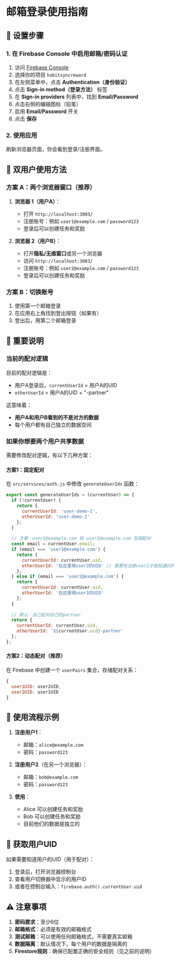 # 邮箱登录使用指南

## 📧 设置步骤

### 1. 在 Firebase Console 中启用邮箱/密码认证

1. 访问 [Firebase Console](https://console.firebase.google.com/)
2. 选择你的项目 `habitsyncreward`
3. 在左侧菜单中，点击 **Authentication（身份验证）**
4. 点击 **Sign-in method（登录方法）** 标签
5. 在 **Sign-in providers** 列表中，找到 **Email/Password**
6. 点击右侧的编辑图标（铅笔）
7. 启用 **Email/Password** 开关
8. 点击 **保存**

### 2. 使用应用

刷新浏览器页面，你会看到登录/注册界面。

## 👥 双用户使用方法

### 方案 A：两个浏览器窗口（推荐）

1. **浏览器 1（用户A）**：
   - 打开 `http://localhost:3003/`
   - 注册账号：例如 `user1@example.com` / `password123`
   - 登录后可以创建任务和奖励

2. **浏览器 2（用户B）**：
   - 打开**隐私/无痕窗口**或另一个浏览器
   - 访问 `http://localhost:3003/`
   - 注册账号：例如 `user2@example.com` / `password123`
   - 登录后可以创建任务和奖励

### 方案 B：切换账号

1. 使用第一个邮箱登录
2. 在应用右上角找到登出按钮（如果有）
3. 登出后，用第二个邮箱登录

## 🔑 重要说明

### 当前的配对逻辑

目前的配对逻辑是：
- 用户A登录后，`currentUserId` = 用户A的UID
- `otherUserId` = 用户A的UID + "-partner"

这意味着：
- **用户A和用户B看到的不是对方的数据**
- 每个用户都有自己独立的数据空间

### 如果你想要两个用户共享数据

需要修改配对逻辑，有以下几种方案：

#### 方案1：固定配对
在 `src/services/auth.js` 中修改 `generateUserIds` 函数：

```javascript
export const generateUserIds = (currentUser) => {
  if (!currentUser) {
    return {
      currentUserId: 'user-demo-1',
      otherUserId: 'user-demo-2'
    };
  }
  
  // 方案：user1@example.com 和 user2@example.com 互相配对
  const email = currentUser.email;
  if (email === 'user1@example.com') {
    return {
      currentUserId: currentUser.uid,
      otherUserId: '在这里填user2的UID' // 需要先注册user2才能知道UID
    };
  } else if (email === 'user2@example.com') {
    return {
      currentUserId: currentUser.uid,
      otherUserId: '在这里填user1的UID'
    };
  }
  
  // 默认：自己配对自己的partner
  return {
    currentUserId: currentUser.uid,
    otherUserId: `${currentUser.uid}-partner`
  };
};
```

#### 方案2：动态配对（推荐）
在 Firebase 中创建一个 `userPairs` 集合，存储配对关系：
```javascript
{
  user1UID: user2UID,
  user2UID: user1UID
}
```

## 📝 使用流程示例

1. **注册用户1**：
   - 邮箱：`alice@example.com`
   - 密码：`password123`

2. **注册用户2**（在另一个浏览器）：
   - 邮箱：`bob@example.com`
   - 密码：`password123`

3. **使用**：
   - Alice 可以创建任务和奖励
   - Bob 可以创建任务和奖励
   - 目前他们的数据是独立的

## 🔧 获取用户UID

如果需要知道用户的UID（用于配对）：

1. 登录后，打开浏览器控制台
2. 查看用户切换器中显示的用户ID
3. 或者在控制台输入：`firebase.auth().currentUser.uid`

## ⚠️ 注意事项

1. **密码要求**：至少6位
2. **邮箱格式**：必须是有效的邮箱格式
3. **测试邮箱**：可以使用任何邮箱格式，不需要真实邮箱
4. **数据隔离**：默认情况下，每个用户的数据是隔离的
5. **Firestore规则**：确保已配置正确的安全规则（见之前的说明）

